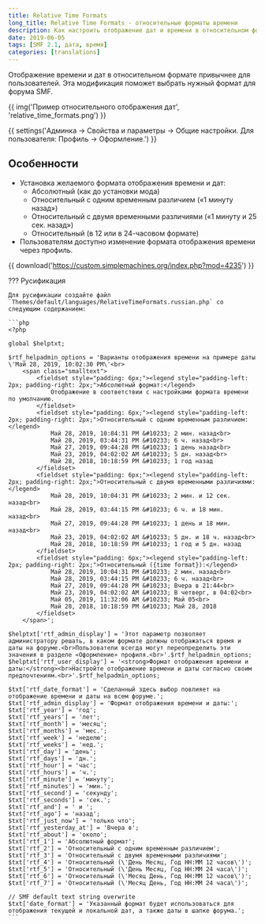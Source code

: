 ```yaml
---
title: Relative Time Formats
long_title: Relative Time Formats - относительные форматы времени
description: Как настроить отображение дат и времени в относительном формате на форуме SMF 2.1?
date: 2019-06-05
tags: [SMF 2.1, дата, время]
categories: [translations]
---
```


Отображение времени и дат в относительном формате привычнее для пользователей. Эта модификация поможет выбрать нужный формат для форума SMF.

<!-- more -->

{{ img('Пример относительного отображения дат', 'relative_time_formats.png') }}

{{ settings('Админка → Свойства и параметры → Общие настройки. Для пользователя: Профиль → Оформление.') }}

## Особенности

- Установка желаемого формата отображения времени и дат:
    - Абсолютный (как до установки мода)
    - Относительный с одним временным различием («1 минуту назад»)
    - Относительный с двумя временными различиями («1 минуту и 25 сек. назад»)
    - Относительный (в 12 или в 24-часовом формате)
- Пользователям доступно изменение формата отображения времени через профиль.

{{ download('https://custom.simplemachines.org/index.php?mod=4235') }}

??? Русификация

    Для русификации создайте файл `Themes/default/languages/RelativeTimeFormats.russian.php` со следующим содержанием:

    ```php
    <?php

    global $helptxt;

    $rtf_helpadmin_options = 'Варианты отображения времени на примере даты \'Май 28, 2019, 10:02:30 PM\'<br>
        <span class="smalltext">
            <fieldset style="padding: 6px;"><legend style="padding-left: 2px; padding-right: 2px;">Абсолютный формат:</legend>
                Отображение в соответствии с настройками формата времени по умолчанию.
            </fieldset>
            <fieldset style="padding: 6px;"><legend style="padding-left: 2px; padding-right: 2px;">Относительный с одним временным различием:</legend>
                Май 28, 2019, 10:04:31 PM &#10233; 2 мин. назад<br>
                Май 28, 2019, 03:44:31 PM &#10233; 6 ч. назад<br>
                Май 27, 2019, 09:44:28 PM &#10233; 1 день назад<br>
                Май 23, 2019, 04:02:02 AM &#10233; 5 дн. назад<br>
                Май 28, 2018, 10:18:59 PM &#10233; 1 год назад
            </fieldset>
            <fieldset style="padding: 6px;"><legend style="padding-left: 2px; padding-right: 2px;">Относительный с двумя временными различиями:</legend>
                Май 28, 2019, 10:04:31 PM &#10233; 2 мин. и 12 сек. назад<br>
                Май 28, 2019, 03:44:15 PM &#10233; 6 ч. и 18 мин. назад<br>
                Май 27, 2019, 09:44:28 PM &#10233; 1 день и 18 мин. назад<br>
                Май 23, 2019, 04:02:02 AM &#10233; 5 дн. и 18 ч. назад<br>
                Май 28, 2018, 10:18:59 PM &#10233; 1 год и 5 дн. назад
            </fieldset>
            <fieldset style="padding: 6px;"><legend style="padding-left: 2px; padding-right: 2px;">Относительный ({time format}):</legend>
                Май 28, 2019, 10:04:31 PM &#10233; 2 мин. назад<br>
                Май 28, 2019, 03:44:15 PM &#10233; 6 ч. назад<br>
                Май 27, 2019, 09:44:28 PM &#10233; Вчера в 21:44<br>
                Май 23, 2019, 04:02:02 AM &#10233; В четверг, в 04:02<br>
                Май 05, 2019, 11:32:06 AM &#10233; Май 05<br>
                Май 28, 2018, 10:18:59 PM &#10233; Май 28, 2018
            </fieldset>
        </span>';

    $helptxt['rtf_admin_display'] = 'Этот параметр позволяет администратору решать, в каком формате должны отображаться время и даты на форуме.<br>Пользователи всегда могут переопределить эти значения в разделе «Оформление» профиля.<br>'.$rtf_helpadmin_options;
    $helptxt['rtf_user_display'] = '<strong>Формат отображения времени и даты:</strong><br>Настройте отображение времени и даты согласно своим предпочтениям.<br>'.$rtf_helpadmin_options;

    $txt['rtf_date_format'] = 'Сделанный здесь выбор повлияет на отображение времени и даты на всем форуме.';
    $txt['rtf_admin_display'] = 'Формат отображения времени и даты:';
    $txt['rtf_year'] = 'год';
    $txt['rtf_years'] = 'лет';
    $txt['rtf_month'] = 'месяц';
    $txt['rtf_months'] = 'мес.';
    $txt['rtf_week'] = 'неделю';
    $txt['rtf_weeks'] = 'нед.';
    $txt['rtf_day'] = 'день';
    $txt['rtf_days'] = 'дн.';
    $txt['rtf_hour'] = 'час';
    $txt['rtf_hours'] = 'ч.';
    $txt['rtf_minute'] = 'минуту';
    $txt['rtf_minutes'] = 'мин.';
    $txt['rtf_second'] = 'секунду';
    $txt['rtf_seconds'] = 'сек.';
    $txt['rtf_and'] = ' и ';
    $txt['rtf_ago'] = 'назад';
    $txt['rtf_just_now'] = 'только что';
    $txt['rtf_yesterday_at'] = 'Вчера в';
    $txt['rtf_about'] = 'около';
    $txt['rtf_1'] = 'Абсолютный формат';
    $txt['rtf_2'] = 'Относительный с одним временным различием';
    $txt['rtf_3'] = 'Относительный с двумя временными различиями';
    $txt['rtf_4'] = 'Относительный (\'День Месяц, Год HH:MM 12 часов\')';
    $txt['rtf_5'] = 'Относительный (\'День Месяц, Год HH:MM 24 часа\')';
    $txt['rtf_6'] = 'Относительный (\'Месяц День, Год HH:MM 12 часов\')';
    $txt['rtf_7'] = 'Относительный (\'Месяц День, Год HH:MM 24 часа\')';

    // SMF default text string overwrite
    $txt['date_format'] = 'Указанный формат будет использоваться для отображения текущей и локальной дат, а также даты в шапке форума.';
    ```
